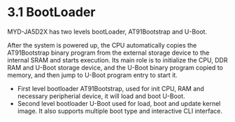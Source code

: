 # 3.1 BootLoader

MYD-JA5D2X has two levels bootLoader, AT91Bootstrap and U-Boot.

After the system is powered up, the CPU automatically copies the AT91Bootstrap binary program from the external storage device to the internal SRAM and starts execution. Its main role is to initialize the CPU, DDR RAM and U-Boot storage device, and the U-Boot binary program copied to memory, and then jump to U-Boot program entry to start it.

* First level bootloader AT91Bootstrap, used for init CPU, RAM and necessary peripherial device, it will load and boot U-Boot.
* Second level bootloader U-Boot used for load, boot and update kernel image. It also supports multiple boot type and interactive CLI interface.
